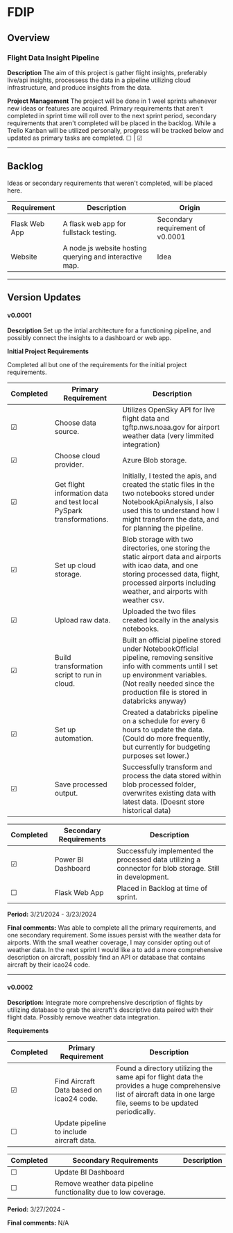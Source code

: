 # FDIP

## Overview

### Flight Data Insight Pipeline
**Description**
The aim of this project is gather flight insights, preferably live/api insights, processess the data in a pipeline utilizing cloud infrastructure, and produce insights from the data.

**Project Management**
The project will be done in 1 weel sprints whenever new ideas or features are acquired. Primary requirements that aren't completed in sprint time will roll over to the next sprint period, secondary requirements that aren't completed will be placed in the backlog. While a Trello Kanban will be utilized personally, progress will be tracked below and updated as primary tasks are completed. ☐ | ☑ 
___
## Backlog
Ideas or secondary requirements that weren't completed, will be placed here.

| Requirement | Description | Origin |
| ------------- | ------------- | ------------- |
| Flask Web App | A flask web app for fullstack testing. | Secondary requirement of v0.0001 |
| Website | A node.js website hosting querying and interactive map. | Idea |

___
## Version Updates

#### v0.0001

**Description**
Set up the intial architecture for a functioning pipeline, and possibly connect the insights to a dashboard or web app.

**Initial Project Requirements**

Completed all but one of the requirements for the initial project requirements.

| Completed  | Primary Requirement | Description |
| ------------- | ------------- | ------------- |
| ☑  | Choose data source. | Utilizes OpenSky API for live flight data and tgftp.nws.noaa.gov for airport weather data (very limmited integration) |
| ☑  | Choose cloud provider. | Azure Blob storage.
| ☑  | Get flight information data and test local PySpark transformations. | Initially, I tested the apis, and created the static files in the two notebooks stored under NotebookApiAnalysis, I also used this to understand how I might transform the data, and for planning the pipeline.|
| ☑  | Set up cloud storage. |  Blob storage with two directories, one storing the static airport data and airports with icao data, and one storing processed data, flight, processed airports including weather, and airports with weather csv.|
| ☑  | Upload raw data. | Uploaded the two files created locally in the analysis notebooks.|
| ☑  | Build transformation script to run in cloud. | Built an official pipeline stored under NotebookOfficial pipeline, removing sensitive info with comments until I set up environment variables. (Not really needed since the production file is stored in databricks anyway)|
| ☑  | Set up automation. | Created a databricks pipeline on a schedule for every 6 hours to update the data. (Could do more frequently, but currently for budgeting purposes set lower.)|
| ☑  | Save processed output. | Successfully transform and process the data stored within blob processed folder, overwrites existing data with latest data. (Doesnt store historical data)|


| Completed  | Secondary Requirements | Description |
| ------------- | ------------- | ------------- |
| ☑  | Power BI Dashboard | Successfuly implemented the processed data utilizing a connector for blob storage. Still in development.|
| ☐  | Flask Web App | Placed in Backlog at time of sprint. |

**Period:** 3/21/2024 - 3/23/2024

**Final comments:** Was able to complete all the primary requirements, and one secondary requirement. Some issues persist with the weather data for airports. With the small weather coverage, I may consider opting out of weather data. In the next sprint I would like a to add a more comprehensive description on aircraft, possibly find an API or database that contains aircraft by their icao24 code.
___
#### v0.0002

**Description:** Integrate more comprehensive description of flights by utilizing database to grab the aircraft's descriptive data paired with their flight data. Possibly remove weather data integration.

**Requirements**

| Completed  | Primary Requirement | Description |
| ------------- | ------------- | ------------- |
| ☑  | Find Aircraft Data based on icao24 code. | Found a directory utilizing the same api for flight data the provides a huge comprehensive list of aircraft data in one large file, seems to be updated periodically. |
| ☐  | Update pipeline to include aircraft data. |  |

| Completed  | Secondary Requirements | Description |
| ------------- | ------------- | ------------- |
| ☐  | Update BI Dashboard | |
| ☐  |Remove weather data pipeline functionality due to low coverage. | |

**Period:** 3/27/2024 -

**Final comments:** N/A